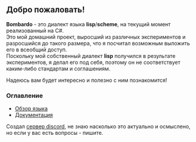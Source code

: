 ## Добро пожаловать!

**Bombardo** - это диалект языка **lisp**/**scheme**, на текущий момент реализованный на C#.  
Это мой домашний проект, выросший из различных экспериментов и разросшийся до такого размера, что я посчитал возможным выложить его в всеобщий доступ.  
Поскольку мой собственный диалект **lisp** получился в результате экспериментов, я делал его под себя, поэтому он не соответствует каким-либо стандартам и соглашениям.

Надеюсь вам будет интересно и полезно с ним познакомится!

### Оглавление

* [Обзор языка](Documentation/LANG.OVERVIEW.md)
* [Документация](Documentation/DOCUMENTATION.md)

Создал [сервер discord](https://discord.gg/D8JzvRw), не знаю насколько это актуально и осмыслено, но если у вас есть вопросы - пишите.

